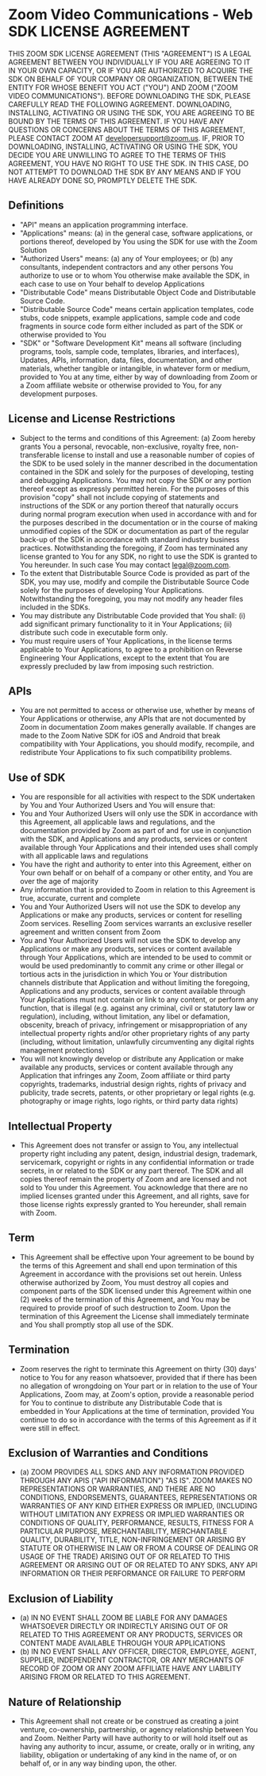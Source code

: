 # Zoom Video Communications - Web SDK LICENSE AGREEMENT

THIS ZOOM SDK LICENSE AGREEMENT (THIS "AGREEMENT") IS A LEGAL AGREEMENT BETWEEN YOU INDIVIDUALLY IF YOU ARE AGREEING TO IT IN YOUR OWN CAPACITY, OR IF YOU ARE AUTHORIZED TO ACQUIRE THE SDK ON BEHALF OF YOUR COMPANY OR ORGANIZATION, BETWEEN THE ENTITY FOR WHOSE BENEFIT YOU ACT ("YOU") AND ZOOM ("ZOOM VIDEO COMMUNICATIONS"). BEFORE DOWNLOADING THE SDK, PLEASE CAREFULLY READ THE FOLLOWING AGREEMENT. DOWNLOADING, INSTALLING, ACTIVATING OR USING THE SDK, YOU ARE AGREEING TO BE BOUND BY THE TERMS OF THIS AGREEMENT. IF YOU HAVE ANY QUESTIONS OR CONCERNS ABOUT THE TERMS OF THIS AGREEMENT, PLEASE CONTACT ZOOM AT developersupport@zoom.us. IF, PRIOR TO DOWNLOADING, INSTALLING, ACTIVATING OR USING THE SDK, YOU DECIDE YOU ARE UNWILLING TO AGREE TO THE TERMS OF THIS AGREEMENT, YOU HAVE NO RIGHT TO USE THE SDK. IN THIS CASE, DO NOT ATTEMPT TO DOWNLOAD THE SDK BY ANY MEANS AND IF YOU HAVE ALREADY DONE SO, PROMPTLY DELETE THE SDK.

## Definitions
* "API" means an application programming interface.
*	"Applications" means: (a) in the general case, software applications, or portions thereof, developed by You using the SDK for use with the Zoom Solution
*	"Authorized Users" means: (a) any of Your employees; or (b) any consultants, independent contractors and any other persons You authorize to use or to whom You otherwise make available the SDK, in each case to use on Your behalf to develop Applications
*	"Distributable Code" means Distributable Object Code and Distributable Source Code.
*	"Distributable Source Code" means certain application templates, code stubs, code snippets, example applications, sample code and code fragments in source code form either included as part of the SDK or otherwise provided to You
*	"SDK" or "Software Development Kit" means all software (including programs, tools, sample code, templates, libraries, and interfaces), Updates, APIs, information, data, files, documentation, and other materials, whether tangible or intangible, in whatever form or medium, provided to You at any time, either by way of downloading from Zoom or a Zoom affiliate website or otherwise provided to You, for any development purposes.

## License and License Restrictions
*	Subject to the terms and conditions of this Agreement: (a) Zoom hereby grants You a personal, revocable, non-exclusive, royalty free, non-transferable license to install and use a reasonable number of copies of the SDK to be used solely in the manner described in the documentation contained in the SDK and solely for the purposes of developing, testing and debugging Applications. You may not copy the SDK or any portion thereof except as expressly permitted herein. For the purposes of this provision "copy" shall not include copying of statements and instructions of the SDK or any portion thereof that naturally occurs during normal program execution when used in accordance with and for the purposes described in the documentation or in the course of making unmodified copies of the SDK or documentation as part of the regular back-up of the SDK in accordance with standard industry business practices. Notwithstanding the foregoing, if Zoom has terminated any license granted to You for any SDK, no right to use the SDK is granted to You hereunder. In such case You may contact legal@zoom.com.
*	To the extent that Distributable Source Code is provided as part of the SDK, you may use, modify and compile the Distributable Source Code solely for the purposes of developing Your Applications. Notwithstanding the foregoing, you may not modify any header files included in the SDKs.
*	You may distribute any Distributable Code provided that You shall: (i) add significant primary functionality to it in Your Applications; (ii) distribute such code in executable form only.
*	You must require users of Your Applications, in the license terms applicable to Your Applications, to agree to a prohibition on Reverse Engineering Your Applications, except to the extent that You are expressly precluded by law from imposing such restriction.

## APIs
*	You are not permitted to access or otherwise use, whether by means of Your Applications or otherwise, any APIs that are not documented by Zoom in documentation Zoom makes generally available. If changes are made to the Zoom Native SDK for iOS and Android that break compatibility with Your Applications, you should modify, recompile, and redistribute Your Applications to fix such compatibility problems.


## Use of SDK
*	You are responsible for all activities with respect to the SDK undertaken by You and Your Authorized Users and You will ensure that:
*	You and Your Authorized Users will only use the SDK in accordance with this Agreement, all applicable laws and regulations, and the documentation provided by Zoom as part of and for use in conjunction with the SDK, and Applications and any products, services or content available through Your Applications and their intended uses shall comply with all applicable laws and regulations
*	You have the right and authority to enter into this Agreement, either on Your own behalf or on behalf of a company or other entity, and You are over the age of majority
*	Any information that is provided to Zoom in relation to this Agreement is true, accurate, current and complete
*	You and Your Authorized Users will not use the SDK to develop any Applications or make any products, services or content for reselling Zoom services. Reselling Zoom services warrants an exclusive reseller agreement and written consent from Zoom
*	You and Your Authorized Users will not use the SDK to develop any Applications or make any products, services or content available through Your Applications, which are intended to be used to commit or would be used predominantly to commit any crime or other illegal or tortious acts in the jurisdiction in which You or Your distribution channels distribute that Application and without limiting the foregoing, Applications and any products, services or content available through Your Applications must not contain or link to any content, or perform any function, that is illegal (e.g. against any criminal, civil or statutory law or regulation), including, without limitation, any libel or defamation, obscenity, breach of privacy, infringement or misappropriation of any intellectual property rights and/or other proprietary rights of any party (including, without limitation, unlawfully circumventing any digital rights management protections)
*	You will not knowingly develop or distribute any Application or make available any products, services or content available through any Application that infringes any Zoom, Zoom affiliate or third party copyrights, trademarks, industrial design rights, rights of privacy and publicity, trade secrets, patents, or other proprietary or legal rights (e.g. photography or image rights, logo rights, or third party data rights)

## Intellectual Property
*	This Agreement does not transfer or assign to You, any intellectual property right including any patent, design, industrial design, trademark, servicemark, copyright or rights in any confidential information or trade secrets, in or related to the SDK or any part thereof. The SDK and all copies thereof remain the property of Zoom and are licensed and not sold to You under this Agreement. You acknowledge that there are no implied licenses granted under this Agreement, and all rights, save for those license rights expressly granted to You hereunder, shall remain with Zoom.

## Term
*	This Agreement shall be effective upon Your agreement to be bound by the terms of this Agreement and shall end upon termination of this Agreement in accordance with the provisions set out herein. Unless otherwise authorized by Zoom, You must destroy all copies and component parts of the SDK licensed under this Agreement within one (2) weeks of the termination of this Agreement, and You may be required to provide proof of such destruction to Zoom. Upon the termination of this Agreement the License shall immediately terminate and You shall promptly stop all use of the SDK.


## Termination
*	Zoom reserves the right to terminate this Agreement on thirty (30) days' notice to You for any reason whatsoever, provided that if there has been no allegation of wrongdoing on Your part or in relation to the use of Your Applications, Zoom may, at Zoom's option, provide a reasonable period for You to continue to distribute any Distributable Code that is embedded in Your Applications at the time of termination, provided You continue to do so in accordance with the terms of this Agreement as if it were still in effect.

## Exclusion of Warranties and Conditions
*	(a) ZOOM PROVIDES ALL SDKS AND ANY INFORMATION PROVIDED THROUGH ANY APIS ("API INFORMATION") "AS IS". ZOOM MAKES NO REPRESENTATIONS OR WARRANTIES, AND THERE ARE NO CONDITIONS, ENDORSEMENTS, GUARANTEES, REPRESENTATIONS OR WARRANTIES OF ANY KIND EITHER EXPRESS OR IMPLIED, (INCLUDING WITHOUT LIMITATION ANY EXPRESS OR IMPLIED WARRANTIES OR CONDITIONS OF QUALITY, PERFORMANCE, RESULTS, FITNESS FOR A PARTICULAR PURPOSE, MERCHANTABILITY, MERCHANTABLE QUALITY, DURABILITY, TITLE, NON-INFRINGEMENT OR ARISING BY STATUTE OR OTHERWISE IN LAW OR FROM A COURSE OF DEALING OR USAGE OF THE TRADE) ARISING OUT OF OR RELATED TO THIS AGREEMENT OR ARISING OUT OF OR RELATED TO ANY SDKS, ANY API INFORMATION OR THEIR PERFORMANCE OR FAILURE TO PERFORM

## Exclusion of Liability
*	(a) IN NO EVENT SHALL ZOOM BE LIABLE FOR ANY DAMAGES WHATSOEVER DIRECTLY OR INDIRECTLY ARISING OUT OF OR RELATED TO THIS AGREEMENT OR ANY PRODUCTS, SERVICES OR CONTENT MADE AVAILABLE THROUGH YOUR APPLICATIONS
*	(b) IN NO EVENT SHALL ANY OFFICER, DIRECTOR, EMPLOYEE, AGENT, SUPPLIER, INDEPENDENT CONTRACTOR, OR ANY MERCHANTS OF RECORD OF ZOOM OR ANY ZOOM AFFILIATE HAVE ANY LIABILITY ARISING FROM OR RELATED TO THIS AGREEMENT.

## Nature of Relationship
*	This Agreement shall not create or be construed as creating a joint venture, co-ownership, partnership, or agency relationship between You and Zoom. Neither Party will have authority to or will hold itself out as having any authority to incur, assume, or create, orally or in writing, any liability, obligation or undertaking of any kind in the name of, or on behalf of, or in any way binding upon, the other.
